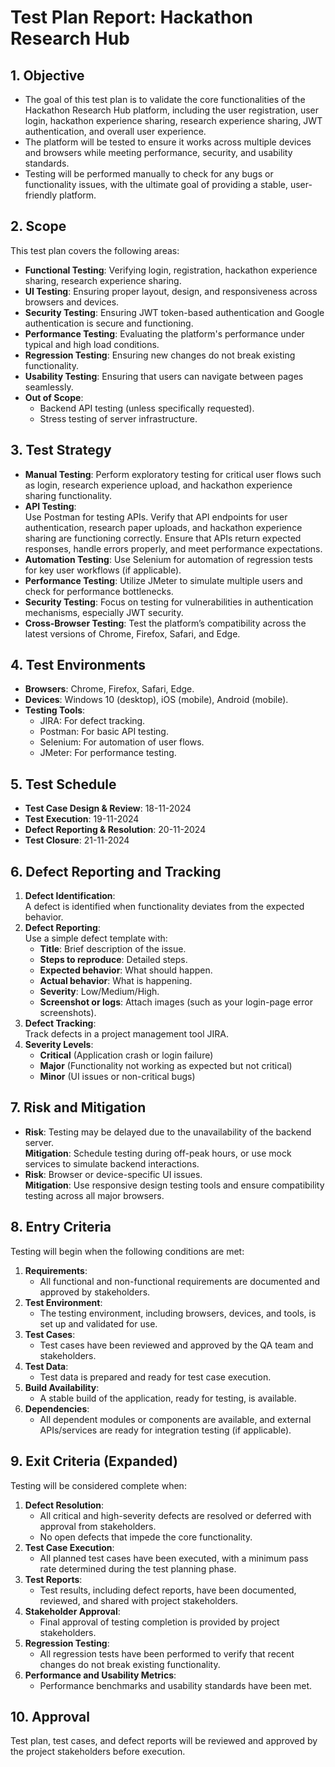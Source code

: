 # Test Plan Report: Hackathon Research Hub

## 1. Objective
- The goal of this test plan is to validate the core functionalities of the Hackathon Research Hub platform, including the user registration, user login, hackathon experience sharing, research experience sharing, JWT authentication, and overall user experience.  
- The platform will be tested to ensure it works across multiple devices and browsers while meeting performance, security, and usability standards.  
- Testing will be performed manually to check for any bugs or functionality issues, with the ultimate goal of providing a stable, user-friendly platform.

## 2. Scope
This test plan covers the following areas:

- **Functional Testing**: Verifying login, registration, hackathon experience sharing, research experience sharing.
- **UI Testing**: Ensuring proper layout, design, and responsiveness across browsers and devices.
- **Security Testing**: Ensuring JWT token-based authentication and Google authentication is secure and functioning.
- **Performance Testing**: Evaluating the platform's performance under typical and high load conditions.
- **Regression Testing**: Ensuring new changes do not break existing functionality.
- **Usability Testing**: Ensuring that users can navigate between pages seamlessly.
- **Out of Scope**:
  - Backend API testing (unless specifically requested).
  - Stress testing of server infrastructure.

## 3. Test Strategy

- **Manual Testing**: Perform exploratory testing for critical user flows such as login, research experience upload, and hackathon experience sharing functionality.
- **API Testing**:  
  Use Postman for testing APIs. Verify that API endpoints for user authentication, research paper uploads, and hackathon experience sharing are functioning correctly. Ensure that APIs return expected responses, handle errors properly, and meet performance expectations.
- **Automation Testing**: Use Selenium for automation of regression tests for key user workflows (if applicable).
- **Performance Testing**: Utilize JMeter to simulate multiple users and check for performance bottlenecks.
- **Security Testing**: Focus on testing for vulnerabilities in authentication mechanisms, especially JWT security.
- **Cross-Browser Testing**: Test the platform’s compatibility across the latest versions of Chrome, Firefox, Safari, and Edge.

## 4. Test Environments

- **Browsers**: Chrome, Firefox, Safari, Edge.
- **Devices**: Windows 10 (desktop), iOS (mobile), Android (mobile).
- **Testing Tools**:
  - JIRA: For defect tracking.
  - Postman: For basic API testing.
  - Selenium: For automation of user flows.
  - JMeter: For performance testing.

## 5. Test Schedule

- **Test Case Design & Review**: 18-11-2024
- **Test Execution**: 19-11-2024
- **Defect Reporting & Resolution**: 20-11-2024
- **Test Closure**: 21-11-2024

## 6. Defect Reporting and Tracking

1. **Defect Identification**:  
   A defect is identified when functionality deviates from the expected behavior.
2. **Defect Reporting**:  
   Use a simple defect template with:
   - **Title**: Brief description of the issue.
   - **Steps to reproduce**: Detailed steps.
   - **Expected behavior**: What should happen.
   - **Actual behavior**: What is happening.
   - **Severity**: Low/Medium/High.
   - **Screenshot or logs**: Attach images (such as your login-page error screenshots).
3. **Defect Tracking**:  
   Track defects in a project management tool JIRA.
4. **Severity Levels**:
   - **Critical** (Application crash or login failure)
   - **Major** (Functionality not working as expected but not critical)
   - **Minor** (UI issues or non-critical bugs)

## 7. Risk and Mitigation

- **Risk**: Testing may be delayed due to the unavailability of the backend server.  
  **Mitigation**: Schedule testing during off-peak hours, or use mock services to simulate backend interactions.
- **Risk**: Browser or device-specific UI issues.  
  **Mitigation**: Use responsive design testing tools and ensure compatibility testing across all major browsers.

## 8. Entry Criteria
Testing will begin when the following conditions are met:

1. **Requirements**:
   - All functional and non-functional requirements are documented and approved by stakeholders.
2. **Test Environment**:
   - The testing environment, including browsers, devices, and tools, is set up and validated for use.
3. **Test Cases**:
   - Test cases have been reviewed and approved by the QA team and stakeholders.
4. **Test Data**:
   - Test data is prepared and ready for test case execution.
5. **Build Availability**:
   - A stable build of the application, ready for testing, is available.
6. **Dependencies**:
   - All dependent modules or components are available, and external APIs/services are ready for integration testing (if applicable).

## 9. Exit Criteria (Expanded)
Testing will be considered complete when:

1. **Defect Resolution**:
   - All critical and high-severity defects are resolved or deferred with approval from stakeholders.
   - No open defects that impede the core functionality.
2. **Test Case Execution**:
   - All planned test cases have been executed, with a minimum pass rate determined during the test planning phase.
3. **Test Reports**:
   - Test results, including defect reports, have been documented, reviewed, and shared with project stakeholders.
4. **Stakeholder Approval**:
   - Final approval of testing completion is provided by project stakeholders.
5. **Regression Testing**:
   - All regression tests have been performed to verify that recent changes do not break existing functionality.
6. **Performance and Usability Metrics**:
   - Performance benchmarks and usability standards have been met.

## 10. Approval
Test plan, test cases, and defect reports will be reviewed and approved by the project stakeholders before execution.
